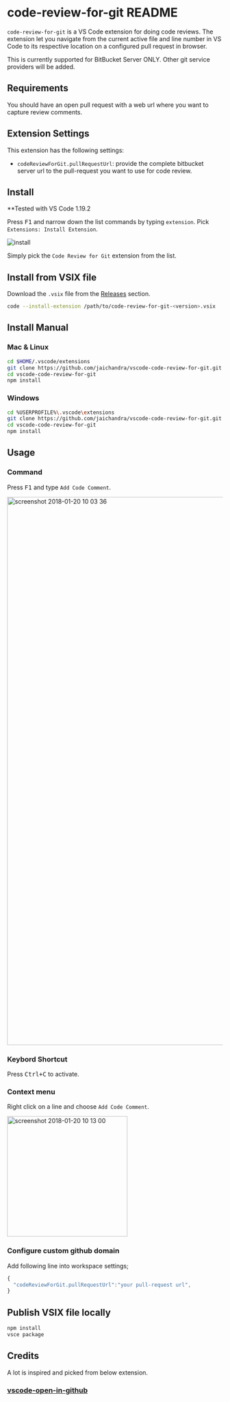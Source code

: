 # code-review-for-git README

`code-review-for-git` is a VS Code extension for doing code reviews. The extension let you navigate from the current active file and line number in VS Code to its respective location on a configured pull request in browser. 

This is currently supported for BitBucket Server ONLY. Other git service providers will be added.

## Requirements

You should have an open pull request with a web url where you want to capture review comments.

## Extension Settings

This extension has the following settings:

* `codeReviewForGit.pullRequestUrl`: provide the complete bitbucket server url to the pull-request you want to use for code review.

## Install

**Tested with VS Code 1.19.2  

Press <kbd>F1</kbd> and narrow down the list commands by typing `extension`. Pick `Extensions: Install Extension`.

![install](https://user-images.githubusercontent.com/302617/35185001-f426afba-fdca-11e7-9f5d-807ffe17e20a.png)

Simply pick the `Code Review for Git` extension from the list.

## Install from VSIX file

Download the `.vsix` file from the [Releases](https://github.com/jaichandra/vscode-code-review-for-git/releases) section.

```sh
code --install-extension /path/to/code-review-for-git-<version>.vsix
```
## Install Manual

### Mac & Linux

```sh
cd $HOME/.vscode/extensions
git clone https://github.com/jaichandra/vscode-code-review-for-git.git
cd vscode-code-review-for-git
npm install
```

### Windows

```sh
cd %USERPROFILE%\.vscode\extensions
git clone https://github.com/jaichandra/vscode-code-review-for-git.git
cd vscode-code-review-for-git
npm install
```

## Usage

### Command

Press <kbd>F1</kbd> and type `Add Code Comment`.

<img width="1280" alt="screenshot 2018-01-20 10 03 36" src="https://user-images.githubusercontent.com/302617/35184886-45dd0b9e-fdc9-11e7-9c4a-597d818be9a0.png">

### Keybord Shortcut

 Press <kbd>Ctrl+C</kbd> to activate.

### Context menu

Right click on a line and choose `Add Code Comment`.

<img width="281" alt="screenshot 2018-01-20 10 13 00" src="https://user-images.githubusercontent.com/302617/35184978-881e0db8-fdca-11e7-971f-594a2ce1013e.png">


### Configure custom github domain

Add following line into workspace settings;

```js
{
  "codeReviewForGit.pullRequestUrl":"your pull-request url",
}
```

## Publish VSIX file locally

```sh
npm install
vsce package
```
## Credits

A lot is inspired and picked from below extension.
### [vscode-open-in-github](https://github.com/ziyasal/vscode-open-in-github)

